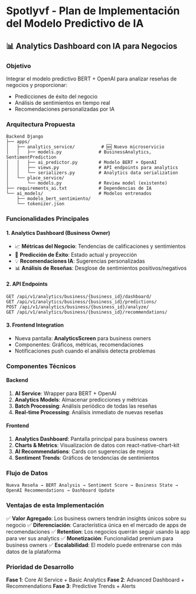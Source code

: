 # Spotlyvf - Plan de Implementación del Modelo Predictivo de IA

## 📊 Analytics Dashboard con IA para Negocios

### Objetivo
Integrar el modelo predictivo BERT + OpenAI para analizar reseñas de negocios y proporcionar:
- Predicciones de éxito del negocio
- Análisis de sentimientos en tiempo real
- Recomendaciones personalizadas por IA

### Arquitectura Propuesta

```
Backend Django
├── apps/
│   ├── analytics_service/          # 🆕 Nuevo microservicio
│   │   ├── models.py              # BusinessAnalytics, SentimentPrediction
│   │   ├── ai_predictor.py        # Modelo BERT + OpenAI
│   │   ├── views.py               # API endpoints para analytics
│   │   └── serializers.py         # Analytics data serialization
│   └── place_service/
│       └── models.py              # Review model (existente)
├── requirements_ai.txt            # Dependencias de IA
└── ai_models/                     # Modelos entrenados
    ├── modelo_bert_sentimiento/
    └── tokenizer.json
```

### Funcionalidades Principales

#### 1. **Analytics Dashboard (Business Owner)**
- 📈 **Métricas del Negocio**: Tendencias de calificaciones y sentimientos
- 🎯 **Predicción de Éxito**: Estado actual y proyección
- 💡 **Recomendaciones IA**: Sugerencias personalizadas
- 📊 **Análisis de Reseñas**: Desglose de sentimientos positivos/negativos

#### 2. **API Endpoints**
```
GET /api/v1/analytics/business/{business_id}/dashboard/
GET /api/v1/analytics/business/{business_id}/predictions/
POST /api/v1/analytics/business/{business_id}/analyze/
GET /api/v1/analytics/business/{business_id}/recommendations/
```

#### 3. **Frontend Integration**
- Nueva pantalla: **AnalyticsScreen** para business owners
- Componentes: Gráficos, métricas, recomendaciones
- Notificaciones push cuando el análisis detecta problemas

### Componentes Técnicos

#### Backend
1. **AI Service**: Wrapper para BERT + OpenAI
2. **Analytics Models**: Almacenar predicciones y métricas
3. **Batch Processing**: Análisis periódico de todas las reseñas
4. **Real-time Processing**: Análisis inmediato de nuevas reseñas

#### Frontend
1. **Analytics Dashboard**: Pantalla principal para business owners
2. **Charts & Metrics**: Visualización de datos con react-native-chart-kit
3. **AI Recommendations**: Cards con sugerencias de mejora
4. **Sentiment Trends**: Gráficos de tendencias de sentimientos

### Flujo de Datos

```
Nueva Reseña → BERT Analysis → Sentiment Score → Business State → OpenAI Recommendations → Dashboard Update
```

### Ventajas de esta Implementación

✅ **Valor Agregado**: Los business owners tendrán insights únicos sobre su negocio
✅ **Diferenciación**: Característica única en el mercado de apps de recomendaciones
✅ **Retention**: Los negocios querrán seguir usando la app para ver sus analytics
✅ **Monetización**: Funcionalidad premium para business owners
✅ **Escalabilidad**: El modelo puede entrenarse con más datos de la plataforma

### Prioridad de Desarrollo

**Fase 1**: Core AI Service + Basic Analytics
**Fase 2**: Advanced Dashboard + Recommendations
**Fase 3**: Predictive Trends + Alerts

